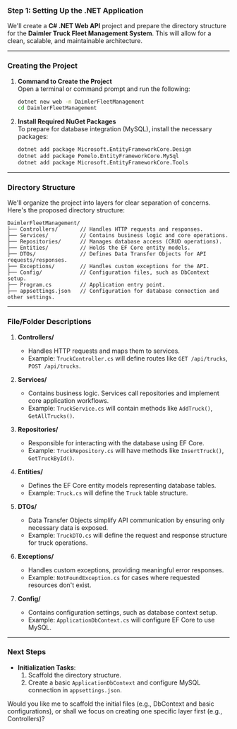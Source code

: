 ### Step 1: Setting Up the .NET Application

We'll create a **C# .NET Web API** project and prepare the directory structure for the **Daimler Truck Fleet Management System**. This will allow for a clean, scalable, and maintainable architecture.  

---

### **Creating the Project**

1. **Command to Create the Project**  
   Open a terminal or command prompt and run the following:  
   ```bash
   dotnet new web -n DaimlerFleetManagement
   cd DaimlerFleetManagement
   ```

2. **Install Required NuGet Packages**  
   To prepare for database integration (MySQL), install the necessary packages:  
   ```bash
   dotnet add package Microsoft.EntityFrameworkCore.Design
   dotnet add package Pomelo.EntityFrameworkCore.MySql
   dotnet add package Microsoft.EntityFrameworkCore.Tools
   ```

---

### **Directory Structure**
We'll organize the project into layers for clear separation of concerns. Here's the proposed directory structure:

```
DaimlerFleetManagement/
├── Controllers/       // Handles HTTP requests and responses.
├── Services/          // Contains business logic and core operations.
├── Repositories/      // Manages database access (CRUD operations).
├── Entities/          // Holds the EF Core entity models.
├── DTOs/              // Defines Data Transfer Objects for API requests/responses.
├── Exceptions/        // Handles custom exceptions for the API.
├── Config/            // Configuration files, such as DbContext setup.
├── Program.cs         // Application entry point.
├── appsettings.json   // Configuration for database connection and other settings.
```

---

### **File/Folder Descriptions**

1. **Controllers/**  
   - Handles HTTP requests and maps them to services.  
   - Example: `TruckController.cs` will define routes like `GET /api/trucks`, `POST /api/trucks`.

2. **Services/**  
   - Contains business logic. Services call repositories and implement core application workflows.  
   - Example: `TruckService.cs` will contain methods like `AddTruck()`, `GetAllTrucks()`.

3. **Repositories/**  
   - Responsible for interacting with the database using EF Core.  
   - Example: `TruckRepository.cs` will have methods like `InsertTruck()`, `GetTruckById()`.

4. **Entities/**  
   - Defines the EF Core entity models representing database tables.  
   - Example: `Truck.cs` will define the `Truck` table structure.

5. **DTOs/**  
   - Data Transfer Objects simplify API communication by ensuring only necessary data is exposed.  
   - Example: `TruckDTO.cs` will define the request and response structure for truck operations.

6. **Exceptions/**  
   - Handles custom exceptions, providing meaningful error responses.  
   - Example: `NotFoundException.cs` for cases where requested resources don't exist.

7. **Config/**  
   - Contains configuration settings, such as database context setup.  
   - Example: `ApplicationDbContext.cs` will configure EF Core to use MySQL.

---

### **Next Steps**  
- **Initialization Tasks**:  
  1. Scaffold the directory structure.  
  2. Create a basic `ApplicationDbContext` and configure MySQL connection in `appsettings.json`.  

Would you like me to scaffold the initial files (e.g., DbContext and basic configurations), or shall we focus on creating one specific layer first (e.g., Controllers)?